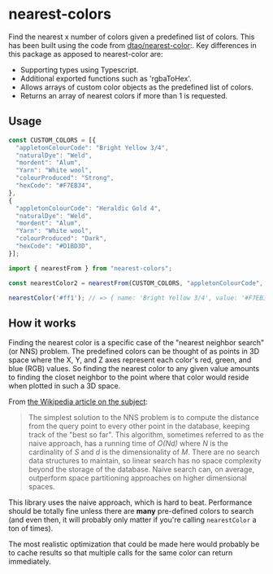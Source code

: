 # nearest-colors

Find the nearest x number of colors given a predefined list of colors. This has been built using the code from [dtao/nearest-color](https://github.com/dtao/nearest-color):. 
Key differences in this package as apposed to nearest-color are:
* Supporting types using Typescript.
* Additional exported functions such as 'rgbaToHex'.
* Allows arrays of custom color objects as the predefined list of colors.
* Returns an array of nearest colors if more than 1 is requested.

## Usage

```javascript
const CUSTOM_COLORS = [{
  "appletonColourCode": "Bright Yellow 3/4",
  "naturalDye": "Weld",
  "mordent": "Alum",
  "Yarn": "White wool",
  "colourProduced": "Strong",
  "hexCode": "#F7EB34",
},
{
  "appletonColourCode": "Heraldic Gold 4",
  "naturalDye": "Weld",
  "mordent": "Alum",
  "Yarn": "White wool",
  "colourProduced": "Dark",
  "hexCode": "#D1BD3D",
}];

import { nearestFrom } from "nearest-colors";

const nearestColor2 = nearestFrom(CUSTOM_COLORS, "appletonColourCode", "hexCode");

nearestColor('#ff1'); // => { name: 'Bright Yellow 3/4', value: '#F7EB34', rgb: { r: 247, g: 235, b: 52 }, distance: 41.09744517606904 }
```

## How it works

Finding the nearest color is a specific case of the "nearest neighbor search" (or NNS) problem. The predefined colors can be thought of as points in 3D space where the X, Y, and Z axes represent each color's red, green, and blue (RGB) values. So finding the nearest color to any given value amounts to finding the closet neighbor to the point where that color would reside when plotted in such a 3D space.

From [the Wikipedia article on the subject](http://en.wikipedia.org/wiki/Nearest_neighbor_search):

> The simplest solution to the NNS problem is to compute the distance from the query point 
> to every other point in the database, keeping track of the "best so far". This algorithm, 
> sometimes referred to as the naive approach, has a running time of *O(Nd)* where *N* is 
> the cardinality of *S* and *d* is the dimensionality of *M*. There are no search data 
> structures to maintain, so linear search has no space complexity beyond the storage of the 
> database. Naive search can, on average, outperform space partitioning approaches on higher 
> dimensional spaces.

This library uses the naive approach, which is hard to beat. Performance should be totally fine unless there are **many** pre-defined colors to search (and even then, it will probably only matter if you're calling `nearestColor` a ton of times).

The most realistic optimization that could be made here would probably be to cache results so that multiple calls for the same color can return immediately.
